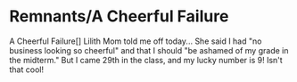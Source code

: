 # Remnants/A Cheerful Failure

A Cheerful Failure[]
Lilith
Mom told me off today... She said I had "no business looking so cheerful" and that I should "be ashamed of my grade in the midterm." But I came 29th in the class, and my lucky number is 9! Isn't that cool!
